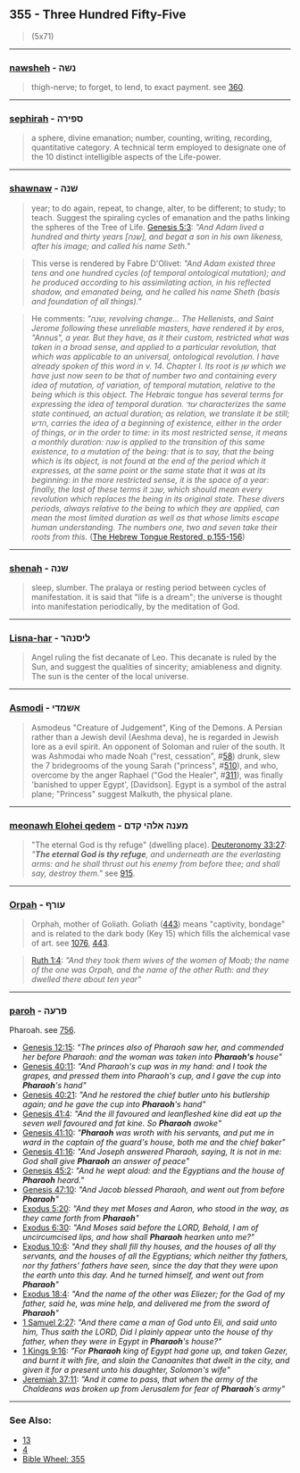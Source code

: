 ## 355 - Three Hundred Fifty-Five
> (5x71)

---

### [nawsheh](/keys/NShH) - נשה
> thigh-nerve; to forget, to lend, to exact payment. see [360](360).

---

### [sephirah](/keys/SPIRH) - ספירה
> a sphere, divine emanation; number, counting, writing, recording, quantitative category. A technical term employed to designate one of the 10 distinct intelligible aspects of the Life-power.

---

### [shawnaw](/keys/ShNH) - שנה
> year; to do again, repeat, to change, alter, to be different; to study; to teach. Suggest the spiraling cycles of emanation and the paths linking the spheres of the Tree of Life. [Genesis 5:3](http://biblehub.com/genesis/5-3.htm): *"And Adam lived a hundred and thirty years [שנה], and begat a son in his own likeness, after his image; and called his name Seth."*

> This verse is rendered by Fabre D'Olivet: *"And Adam existed three tens and one hundred cycles (of temporal ontological mutation); and he produced according to his assimilating action, in his reflected shadow, and emanated being, and he called his name Sheth (basis and foundation of all things)."*

> He comments: *"שנה, revolving change... The Hellenists, and Saint Jerome following these unreliable masters, have rendered it by eros, "Annus", a year. But they have, as it their custom, restricted what was taken in a broad sense, and applied to a particular revolution, that which was applicable to an universal, ontological revolution. I have already spoken of this word in v. 14. Chapter I. Its root is שן which we have just now seen to be that of number two and containing every idea of mutation, of variation, of temporal mutation, relative to the being which is this object. The Hebraic tongue has several terms for expressing the idea of temporal duration. עוד characterizes the same state continued, an actual duration; as relation, we translate it be still; הדש, carries the idea of a beginning of existence, either in the order of things, or in the order to time: in its most restricted sense, it means a monthly duration: שנה is applied to the transition of this same existence, to a mutation of the being: that is to say, that the being which is its object, is not found at the end of the period which it expresses, at the same point or the same state that it was at its beginning: in the more restricted sense, it is the space of a year: finally, the last of these terms it שנב, which should mean every revolution which replaces the being in its original state. These divers periods, always relative to the being to which they are applied, can mean the most limited duration as well as that whose limits escape human understanding. The numbers one, two and seven take their roots from this.* ([The Hebrew Tongue Restored, p.155-156](https://archive.org/stream/hebraictongueres00fabriala#page/155/mode/2up))

---

### [shenah](/keys/ShNH) - שנה
> sleep, slumber. The pralaya or resting period between cycles of manifestation. it is said that "life is a dream"; the universe is thought into manifestation periodically, by the meditation of God.

---

### [Lisna-har](/keys/LISNHR) - ליסנהר
> Angel ruling the fist decanate of Leo. This decanate is ruled by the Sun, and suggest the qualities of sincerity; amiableness and dignity. The sun is the center of the local universe.

---

### [Asmodi](/keys/AShMDI) - אשמדי
> Asmodeus "Creature of Judgement", King of the Demons. A Persian rather than a Jewish devil (Aeshma deva), he is regarded in Jewish lore as a evil spirit. An opponent of Soloman and ruler of the south. It was Ashmodai who made Noah ("rest, cessation", #[58](58)) drunk, slew the 7 bridegrooms of the young Sarah ("princess", #[510](510)), and who, overcome by the anger Raphael ("God the Healer", #[311](311)), was finally 'banished to upper Egypt', [Davidson]. Egypt is a symbol of the astral plane; "Princess" suggest Malkuth, the physical plane.

---

### [meonawh Elohei qedem](/keys/MONH.ALHI.QDM) - מענה אלהי קדם
> "The eternal God is thy refuge" (dwelling place). [Deuteronomy 33:27](http://biblehub.com/deuteronomy/33-27.htm): *"**The eternal God is thy refuge**, and underneath are the everlasting arms: and he shall thrust out his enemy from before thee; and shall say, destroy them."* see [915](915).

---

### [Orpah](/keys/ORPH) - עורף
> Orphah, mother of Goliath. Goliath ([443](443)) means "captivity, bondage" and is related to the dark body (Key 15) which fills the alchemical vase of art. see [1076](1076), [443](443).

> [Ruth 1:4](https://biblehub.com/ruth/1-4.htm): *"And they took them wives of the women of Moab; the name of the one was Orpah, and the name of the other Ruth: and they dwelled there about ten year"*

---

### [paroh](/keys/PROH) - פרעה
Pharoah. see [756](756).

- [Genesis 12:15](https://biblehub.com/genesis/12-15.htm): *"The princes also of Pharaoh saw her, and commended her before Pharaoh: and the woman was taken into **Pharaoh's** house"*
- [Genesis 40:11](https://biblehub.com/genesis/40-11.htm): *"And Pharaoh's cup was in my hand: and I took the grapes, and pressed them into Pharaoh's cup, and I gave the cup into **Pharaoh**'s hand"*
- [Genesis 40:21](https://biblehub.com/genesis/40-21.htm): *"And he restored the chief butler unto his butlership again; and he gave the cup into **Pharaoh**'s hand"*
- [Genesis 41:4](https://biblehub.com/genesis/41-4.htm): *"And the ill favoured and leanfleshed kine did eat up the seven well favoured and fat kine. So **Pharaoh** awoke"*
- [Genesis 41:10](https://biblehub.com/genesis/41-10.htm): *"**Pharaoh** was wroth with his servants, and put me in ward in the captain of the guard's house, both me and the chief baker"*
- [Genesis 41:16](https://biblehub.com/genesis/41-16.htm): *"And Joseph answered Pharaoh, saying, It is not in me: God shall give **Pharaoh** an answer of peace"*
- [Genesis 45:2](https://biblehub.com/genesis/45-2.htm): *"And he wept aloud: and the Egyptians and the house of **Pharaoh** heard."*
- [Genesis 47:10](https://biblehub.com/genesis/47-10.htm): *"And Jacob blessed Pharaoh, and went out from before **Pharaoh**"*
- [Exodus 5:20](https://biblehub.com/exodus/5-20.htm): *"And they met Moses and Aaron, who stood in the way, as they came forth from **Pharaoh**"*
- [Exodus 6:30](https://biblehub.com/exodus/6-30.htm): *"And Moses said before the LORD, Behold, I am of uncircumcised lips, and how shall **Pharaoh** hearken unto me?"*
- [Exodus 10:6](https://biblehub.com/exodus/10-6.htm): *"And they shall fill thy houses, and the houses of all thy servants, and the houses of all the Egyptians; which neither thy fathers, nor thy fathers' fathers have seen, since the day that they were upon the earth unto this day. And he turned himself, and went out from **Pharaoh**"*
- [Exodus 18:4](https://biblehub.com/exodus/18-4.htm): *"And the name of the other was Eliezer; for the God of my father, said he, was mine help, and delivered me from the sword of **Pharaoh**"*
- [1 Samuel 2:27](https://biblehub.com/1_samuel/2-27.htm): *"And there came a man of God unto Eli, and said unto him, Thus saith the LORD, Did I plainly appear unto the house of thy father, when they were in Egypt in **Pharaoh**'s house?"*
- [1 Kings 9:16](https://biblehub.com/1_kings/9-16.htm): *"For **Pharaoh** king of Egypt had gone up, and taken Gezer, and burnt it with fire, and slain the Canaanites that dwelt in the city, and given it for a present unto his daughter, Solomon's wife"*
- [Jeremiah 37:11](https://biblehub.com/jeremiah/37-11.htm): *"And it came to pass, that when the army of the Chaldeans was broken up from Jerusalem for fear of **Pharaoh**'s army"*

---

### See Also:

- [13](13)
- [4](4)
- [Bible Wheel: 355](https://www.biblewheel.com//GR/GR_Database.php?SearchBy_Gematria=355)

